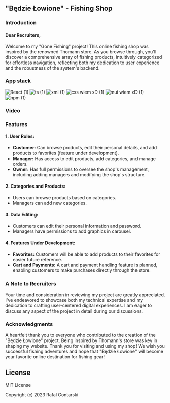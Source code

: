 ## "Będzie Łowione" - Fishing Shop

### Introduction
#### Dear Recruiters,

Welcome to my "Gone Fishing" project! This online fishing shop was inspired by the renowned Thomann store. As you browse through, you'll discover a comprehensive array of fishing products, intuitively categorized for effortless navigation, reflecting both my dedication to user experience and the robustness of the system's backend.

### App stack

![React (1)](https://github.com/RafalGontarski/MyShop-frontend/assets/106514250/fc99a3ef-086a-44b6-9932-9c9677ae781b)
![ts (1)](https://github.com/RafalGontarski/MyShop-frontend/assets/106514250/7d658619-7979-4d0f-9e53-4dd4203e6882)
![xml (1)](https://github.com/RafalGontarski/MyShop-frontend/assets/106514250/6cc38d16-6169-4ae3-9c93-a943c5141891)
![css wiem xD (1)](https://github.com/RafalGontarski/MyShop-frontend/assets/106514250/563bf915-db24-4184-91c7-6dc959613d7e)
![mui wiem xD (1)](https://github.com/RafalGontarski/MyShop-frontend/assets/106514250/3fa9f84e-ed8b-4670-ba51-a4491127a2d3)
![npm (1)](https://github.com/RafalGontarski/MyShop-frontend/assets/106514250/c653b53e-f410-472d-b75c-433615587ca4)


### Video


### Features

#### 1. User Roles:
- **Customer:** Can browse products, edit their personal details, and add products to favorites (feature under development).
- **Manager:** Has access to edit products, add categories, and manage orders.
- **Owner:** Has full permissions to oversee the shop's management, including adding managers and modifying the shop's structure.

#### 2. Categories and Products:
- Users can browse products based on categories.
- Managers can add new categories.

#### 3. Data Editing:
- Customers can edit their personal information and password.
- Managers have permissions to add graphics in carousel.

#### 4. Features Under Development:
- **Favorites:** Customers will be able to add products to their favorites for easier future reference.
- **Cart and Payments:** A cart and payment handling feature is planned, enabling customers to make purchases directly through the store.

### A Note to Recruiters
Your time and consideration in reviewing my project are greatly appreciated. I've endeavored to showcase both my technical expertise and my dedication to crafting user-centered digital experiences. I am eager to discuss any aspect of the project in detail during our discussions.

### Acknowledgments

A heartfelt thank you to everyone who contributed to the creation of the "Będzie Łowione" project. Being inspired by Thomann's store was key in shaping my website.
Thank you for visiting and using my shop! We wish you successful fishing adventures and hope that "Będzie Łowione" will become your favorite online destination for fishing gear!

## License

MIT License

Copyright (c) 2023 Rafal Gontarski
